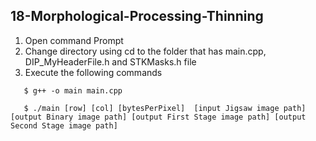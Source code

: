 ## 18-Morphological-Processing-Thinning

1. Open command Prompt
2. Change directory using cd to the folder that has main.cpp, DIP_MyHeaderFile.h and STKMasks.h file
3. Execute the following commands 

```
   $ g++ -o main main.cpp 
   
   $ ./main [row] [col] [bytesPerPixel]  [input Jigsaw image path] [output Binary image path] [output First Stage image path] [output Second Stage image path]
```